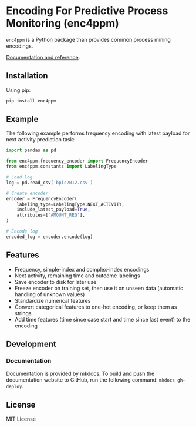 # Encoding For Predictive Process Monitoring (enc4ppm)

`enc4ppm` is a Python package than provides common process mining encodings.

[Documentation and reference](https://rgraziosi-fbk.github.io/enc4ppm/).

## Installation

Using pip:

```bash
pip install enc4ppm
```

## Example

The following example performs frequency encoding with latest payload for next activity prediction task:

```python
import pandas as pd

from enc4ppm.frequency_encoder import FrequencyEncoder
from enc4ppm.constants import LabelingType

# Load log
log = pd.read_csv('bpic2012.csv')

# Create encoder
encoder = FrequencyEncoder(
    labeling_type=LabelingType.NEXT_ACTIVITY,
    include_latest_payload=True,
    attributes=['AMOUNT_REQ'],
)

# Encode log
encoded_log = encoder.encode(log)
```

## Features

- Frequency, simple-index and complex-index encodings
- Next activity, remaining time and outcome labelings
- Save encoder to disk for later use
- Freeze encoder on training set, then use it on unseen data (automatic handling of unknown values)
- Standardize numerical features
- Convert categorical features to one-hot encoding, or keep them as strings
- Add time features (time since case start and time since last event) to the encoding

## Development

### Documentation

Documentation is provided by mkdocs. To build and push the documentation website to GitHub, run the following command: `mkdocs gh-deploy`.

## License

MIT License
